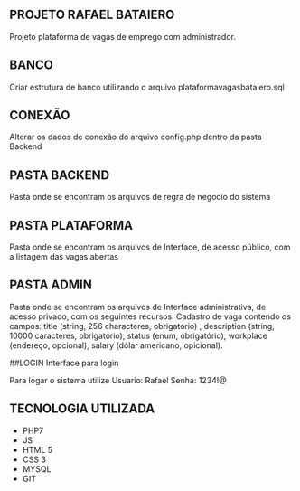 ## PROJETO RAFAEL BATAIERO
Projeto plataforma de vagas de emprego com administrador.

## BANCO
Criar estrutura de banco utilizando o arquivo plataformavagasbataiero.sql

## CONEXÃO
Alterar os dados de conexão do arquivo config.php dentro da pasta Backend

## PASTA BACKEND
Pasta onde se encontram os arquivos de regra de negocio do sistema

## PASTA PLATAFORMA 
Pasta onde se encontram os arquivos de Interface, de acesso público, com a listagem das vagas abertas

## PASTA ADMIN
Pasta onde se encontram os arquivos de Interface administrativa, de acesso privado, com os seguintes recursos:
Cadastro de vaga contendo os campos: title (string, 256 characteres, obrigatório) , description (string, 10000 caracteres, obrigatório), status (enum, obrigatório), workplace (endereço, opcional), salary (dólar americano, opicional).

##LOGIN
Interface para login

Para logar o sistema utilize 
Usuario: Rafael
Senha: 1234!@

## TECNOLOGIA UTILIZADA
- PHP7
- JS
- HTML 5
- CSS 3
- MYSQL
- GIT



